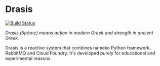 # Drasis

[![Build Status](https://travis-ci.org/glestaris/drasis.svg?branch=master)](https://travis-ci.org/glestaris/drasis)

_Drasis (δρᾶσις) means action in modern Greek and strength in ancient Greek._

Drasis is a reactive system that combines nameko Python framework, RabbitMQ and
Cloud Foundry. It's developed purely for educational and experimental reasons.
